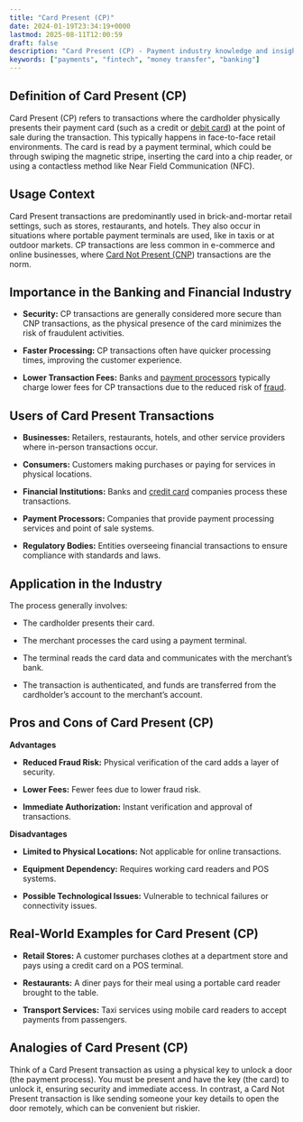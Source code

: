 ```yaml
---
title: "Card Present (CP)"
date: 2024-01-19T23:34:19+0000
lastmod: 2025-08-11T12:00:59
draft: false
description: "Card Present (CP) - Payment industry knowledge and insights"
keywords: ["payments", "fintech", "money transfer", "banking"]
---
```


## Definition of Card Present (CP)

Card Present (CP) refers to transactions where the cardholder physically presents their payment card (such as a credit or [debit card](https://faisalkhanllc.xyz/resources/payments-wiki/d/debit-card/)) at the point of sale during the transaction. This typically happens in face-to-face retail environments. The card is read by a payment terminal, which could be through swiping the magnetic stripe, inserting the card into a chip reader, or using a contactless method like Near Field Communication (NFC).

## Usage Context

Card Present transactions are predominantly used in brick-and-mortar retail settings, such as stores, restaurants, and hotels. They also occur in situations where portable payment terminals are used, like in taxis or at outdoor markets. CP transactions are less common in e-commerce and online businesses, where [Card Not Present (CNP](https://faisalkhanllc.xyz/resources/payments-wiki/c/card-not-present-cnp/)) transactions are the norm.

## Importance in the Banking and Financial Industry

- **Security:** CP transactions are generally considered more secure than CNP transactions, as the physical presence of the card minimizes the risk of fraudulent activities.

- **Faster Processing:** CP transactions often have quicker processing times, improving the customer experience.

- **Lower Transaction Fees:** Banks and [payment processors](https://faisalkhanllc.xyz/resources/payments-wiki/p/payment-processor/) typically charge lower fees for CP transactions due to the reduced risk of [fraud](https://faisalkhanllc.xyz/resources/payments-wiki/f/fraud/).

## Users of Card Present Transactions

- **Businesses:** Retailers, restaurants, hotels, and other service providers where in-person transactions occur.

- **Consumers:** Customers making purchases or paying for services in physical locations.

- **Financial Institutions:** Banks and [credit card](https://faisalkhanllc.xyz/resources/payments-wiki/c/credit-card/) companies process these transactions.

- **Payment Processors:** Companies that provide payment processing services and point of sale systems.

- **Regulatory Bodies:** Entities overseeing financial transactions to ensure compliance with standards and laws.

## Application in the Industry

The process generally involves:

- The cardholder presents their card.

- The merchant processes the card using a payment terminal.

- The terminal reads the card data and communicates with the merchant’s bank.

- The transaction is authenticated, and funds are transferred from the cardholder’s account to the merchant’s account.

## Pros and Cons of Card Present (CP)

**Advantages**

- **Reduced Fraud Risk:** Physical verification of the card adds a layer of security.

- **Lower Fees:** Fewer fees due to lower fraud risk.

- **Immediate Authorization:** Instant verification and approval of transactions.

**Disadvantages**

- **Limited to Physical Locations:** Not applicable for online transactions.

- **Equipment Dependency:** Requires working card readers and POS systems.

- **Possible Technological Issues:** Vulnerable to technical failures or connectivity issues.

## Real-World Examples for Card Present (CP)

- **Retail Stores:** A customer purchases clothes at a department store and pays using a credit card on a POS terminal.

- **Restaurants:** A diner pays for their meal using a portable card reader brought to the table.

- **Transport Services:** Taxi services using mobile card readers to accept payments from passengers.

## Analogies of Card Present (CP)

Think of a Card Present transaction as using a physical key to unlock a door (the payment process). You must be present and have the key (the card) to unlock it, ensuring security and immediate access. In contrast, a Card Not Present transaction is like sending someone your key details to open the door remotely, which can be convenient but riskier.